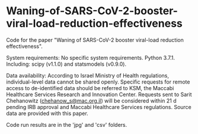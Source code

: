 # Waning-of-SARS-CoV-2-booster-viral-load-reduction-effectiveness
Code for the paper "Waning of SARS-CoV-2 booster viral-load reduction effectiveness".

System requirements:
No specific system requirements.
Python 3.7.1. Including: scipy (v1.1.0) and statsmodels (v0.9.0).

Data availability:
According to Israel Ministry of Health regulations, individual-level data cannot be shared openly. Specific requests for remote access to de-identified data should be referred to KSM, the Maccabi Healthcare Services Research and Innovation Center. Requests sent to Sarit Chehanowitz (chehanow_s@mac.org.il) will be considered within 21 d pending IRB approval and Maccabi Healthcare Services regulations. Source data are provided with this paper.

Code run results are in the 'jpg' and 'csv' folders.
